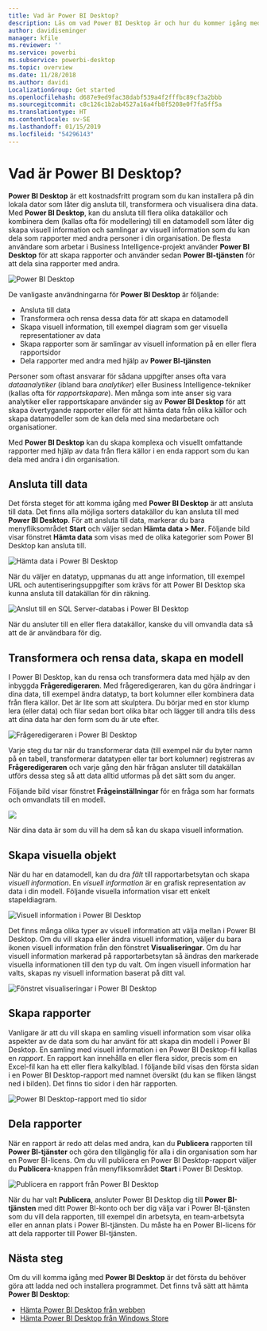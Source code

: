 ```yaml
---
title: Vad är Power BI Desktop?
description: Läs om vad Power BI Desktop är och hur du kommer igång med det
author: davidiseminger
manager: kfile
ms.reviewer: ''
ms.service: powerbi
ms.subservice: powerbi-desktop
ms.topic: overview
ms.date: 11/28/2018
ms.author: davidi
LocalizationGroup: Get started
ms.openlocfilehash: d687e9ed9fac38dabf539a4f2fffbc89cf3a2bbb
ms.sourcegitcommit: c8c126c1b2ab4527a16a4fb8f5208e0f7fa5ff5a
ms.translationtype: HT
ms.contentlocale: sv-SE
ms.lasthandoff: 01/15/2019
ms.locfileid: "54296143"
---
```

# <a name="what-is-power-bi-desktop"></a>Vad är Power BI Desktop?

**Power BI Desktop** är ett kostnadsfritt program som du kan installera på din lokala dator som låter dig ansluta till, transformera och visualisera dina data. Med **Power BI Desktop**, kan du ansluta till flera olika datakällor och kombinera dem (kallas ofta för modellering) till en datamodell som låter dig skapa visuell information och samlingar av visuell information som du kan dela som rapporter med andra personer i din organisation. De flesta användare som arbetar i Business Intelligence-projekt använder **Power BI Desktop** för att skapa rapporter och använder sedan **Power BI-tjänsten** för att dela sina rapporter med andra.

![Power BI Desktop](media/desktop-what-is-desktop/what-is-desktop_01.png)

De vanligaste användningarna för **Power BI Desktop** är följande:

* Ansluta till data
* Transformera och rensa dessa data för att skapa en datamodell
* Skapa visuell information, till exempel diagram som ger visuella representationer av data
* Skapa rapporter som är samlingar av visuell information på en eller flera rapportsidor
* Dela rapporter med andra med hjälp av **Power BI-tjänsten**

Personer som oftast ansvarar för sådana uppgifter anses ofta vara *dataanalytiker* (ibland bara *analytiker*) eller Business Intelligence-tekniker (kallas ofta för *rapportskapare*). Men många som inte anser sig vara analytiker eller rapportskapare använder sig av **Power BI Desktop** för att skapa övertygande rapporter eller för att hämta data från olika källor och skapa datamodeller som de kan dela med sina medarbetare och organisationer.

Med **Power BI Desktop** kan du skapa komplexa och visuellt omfattande rapporter med hjälp av data från flera källor i en enda rapport som du kan dela med andra i din organisation. 

## <a name="connect-to-data"></a>Ansluta till data
Det första steget för att komma igång med **Power BI Desktop** är att ansluta till data. Det finns alla möjliga sorters datakällor du kan ansluta till med **Power BI Desktop**. För att ansluta till data, markerar du bara menyfliksområdet **Start** och väljer sedan **Hämta data > Mer**. Följande bild visar fönstret **Hämta data** som visas med de olika kategorier som Power BI Desktop kan ansluta till.

![Hämta data i Power BI Desktop](media/desktop-what-is-desktop/what-is-desktop_02.png)

När du väljer en datatyp, uppmanas du att ange information, till exempel URL och autentiseringsuppgifter som krävs för att Power BI Desktop ska kunna ansluta till datakällan för din räkning.

![Anslut till en SQL Server-databas i Power BI Desktop](media/desktop-what-is-desktop/what-is-desktop_03.png)

När du ansluter till en eller flera datakällor, kanske du vill omvandla data så att de är användbara för dig.

## <a name="transform-and-clean-data-create-a-model"></a>Transformera och rensa data, skapa en modell

I Power BI Desktop, kan du rensa och transformera data med hjälp av den inbyggda **Frågeredigeraren**. Med frågeredigeraren, kan du göra ändringar i dina data, till exempel ändra datatyp, ta bort kolumner eller kombinera data från flera källor. Det är lite som att skulptera. Du börjar med en stor klump lera (eller data) och filar sedan bort olika bitar och lägger till andra tills dess att dina data har den form som du är ute efter. 

![Frågeredigeraren i Power BI Desktop](media/desktop-getting-started/designer_gsg_editquery.png)

Varje steg du tar när du transformerar data (till exempel när du byter namn på en tabell, transformerar datatypen eller tar bort kolumner) registreras av **Frågeredigeraren** och varje gång den här frågan ansluter till datakällan utförs dessa steg så att data alltid utformas på det sätt som du anger.

Följande bild visar fönstret **Frågeinställningar** för en fråga som har formats och omvandlats till en modell.

 ![](media/desktop-getting-started/shapecombine_querysettingsfinished.png)

När dina data är som du vill ha dem så kan du skapa visuell information. 

## <a name="create-visuals"></a>Skapa visuella objekt 

När du har en datamodell, kan du dra *fält* till rapportarbetsytan och skapa *visuell information*. En *visuell information* är en grafisk representation av data i din modell. Följande visuella information visar ett enkelt stapeldiagram. 

![Visuell information i Power BI Desktop](media/desktop-what-is-desktop/what-is-desktop_04.png)

Det finns många olika typer av visuell information att välja mellan i Power BI Desktop. Om du vill skapa eller ändra visuell information, väljer du bara ikonen visuell information från den fönstret **Visualiseringar**. Om du har visuell information markerad på rapportarbetsytan så ändras den markerade visuella informationen till den typ du valt. Om ingen visuell information har valts, skapas ny visuell information baserat på ditt val.

![Fönstret visualiseringar i Power BI Desktop](media/desktop-what-is-desktop/what-is-desktop_05.png)

## <a name="create-reports"></a>Skapa rapporter

Vanligare är att du vill skapa en samling visuell information som visar olika aspekter av de data som du har använt för att skapa din modell i Power BI Desktop. En samling med visuell information i en Power BI Desktop-fil kallas en *rapport*. En rapport kan innehålla en eller flera sidor, precis som en Excel-fil kan ha ett eller flera kalkylblad. I följande bild visas den första sidan i en Power BI Desktop-rapport med namnet översikt (du kan se fliken längst ned i bilden). Det finns tio sidor i den här rapporten.

![Power BI Desktop-rapport med tio sidor](media/desktop-what-is-desktop/what-is-desktop_01.png)

## <a name="share-reports"></a>Dela rapporter

När en rapport är redo att delas med andra, kan du **Publicera** rapporten till **Power BI-tjänster** och göra den tillgänglig för alla i din organisation som har en Power BI-licens. Om du vill publicera en Power BI Desktop-rapport väljer du **Publicera**-knappen från menyfliksområdet **Start** i Power BI Desktop.

![Publicera en rapport från Power BI Desktop](media/desktop-what-is-desktop/what-is-desktop_06.png)

När du har valt **Publicera**, ansluter Power BI Desktop dig till **Power BI-tjänsten** med ditt Power BI-konto och ber dig välja var i Power BI-tjänsten som du vill dela rapporten, till exempel din arbetsyta, en team-arbetsyta eller en annan plats i Power BI-tjänsten. Du måste ha en Power BI-licens för att dela rapporter till Power BI-tjänsten.


## <a name="next-steps"></a>Nästa steg

Om du vill komma igång med **Power BI Desktop** är det första du behöver göra att ladda ned och installera programmet. Det finns två sätt att hämta **Power BI Desktop**:

* [Hämta Power BI Desktop från webben](desktop-get-the-desktop.md)
* [Hämta Power BI Desktop från Windows Store](http://aka.ms/pbidesktopstore)

